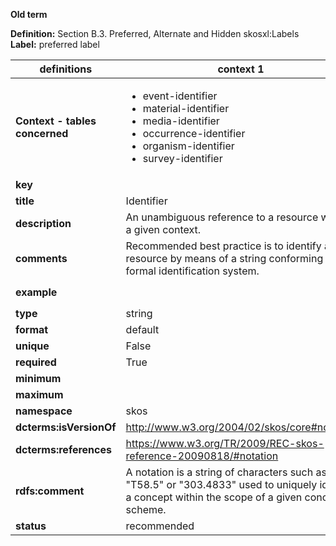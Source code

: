 **Old term**

**Definition:** Section B.3. Preferred, Alternate and Hidden skosxl:Labels
**Label:** preferred label


| definitions | context 1 |context 2 |
|-|-|-|
| **Context - tables concerned** | <ul><li>event-identifier</li><li>material-identifier</li><li>media-identifier</li><li>occurrence-identifier</li><li>organism-identifier</li><li>survey-identifier</li></ul> | <ul><li>agent-identifier</li></ul> |
| **key** |  |  |
| **title** | Identifier | Identifier |
| **description** | An unambiguous reference to a resource within a given context. | An unambiguous reference to a resource within a given context. |
| **comments** | Recommended best practice is to identify a resource by means of a string conforming to a formal identification system. | Recommended best practice is to identify a resource by means of a string conforming to a formal identification system. |
| **example** |  | `https://orcid.org/0000-0002-1825-0097`; `https://ror.org/00mh9zx15` |
| **type** | string | string |
| **format** | default | default |
| **unique** | False | False |
| **required** | True | True |
| **minimum** |  |  |
| **maximum** |  |  |
| **namespace** | skos | skos |
| **dcterms:isVersionOf** | http://www.w3.org/2004/02/skos/core#notation | http://www.w3.org/2004/02/skos/core#notation |
| **dcterms:references** | https://www.w3.org/TR/2009/REC-skos-reference-20090818/#notation | https://www.w3.org/TR/2009/REC-skos-reference-20090818/#notation |
| **rdfs:comment** | A notation is a string of characters such as "T58.5" or "303.4833" used to uniquely identify a concept within the scope of a given concept scheme. | A notation is a string of characters such as "T58.5" or "303.4833" used to uniquely identify a concept within the scope of a given concept scheme. |
| **status** | recommended | recommended |
